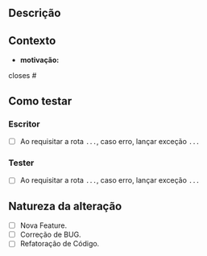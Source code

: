 ## Descrição
<!-- Descreva os principais pontos trabalhados na tarefa -->


## Contexto
- **motivação:** <!--- Sumarize numa frase o motivo da PR -->

closes #<!--N | O número da Issue com que a PR se relaciona, por exemplo #1 -->

<!-- Providência qualquer detalhe extra que achar importante -->

## Como testar
<!-- Explique o passo a passo de como testar essa Issue -->

### Escritor
<!-- Especifique as ações que deverão ser feitas durante o teste -->
- [ ] Ao requisitar a rota `...`, caso erro, lançar exceção `...`

### Tester
<!-- Cópia das ações anteriores, essa para a pessoa que testar saber onde ela parou nos testes -->
- [ ] Ao requisitar a rota `...`, caso erro, lançar exceção `...`

## Natureza da alteração
<!-- Indica o tipo de alteração que foi feita -->
- [ ] Nova Feature.
- [ ] Correção de BUG.
- [ ] Refatoração de Código.
